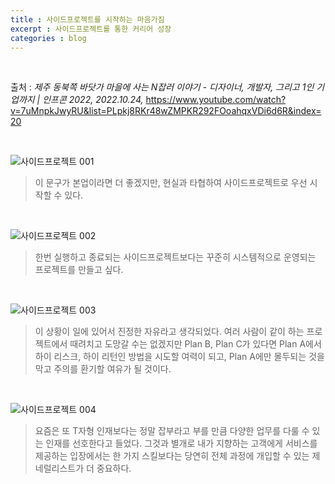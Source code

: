 ```yaml
---
title : 사이드프로젝트를 시작하는 마음가짐
excerpt : 사이드프로젝트를 통한 커리어 성장
categories : blog
---
```


<br>

출처 : *제주 동북쪽 바닷가 마을에 사는 N잡러 이야기 - 디자이너, 개발자, 그리고 1인 기업까지 \| 인프콘 2022, 2022.10.24,* <https://www.youtube.com/watch?v=7uMnpkJwyRU&list=PLpkj8RKr48wZMPKR292FOoahqxVDi6d6R&index=20>

<br>

![사이드프로젝트 001](https://user-images.githubusercontent.com/112374186/217271666-e59dd334-2c07-4bb0-9d77-790084b303f4.png)
> 이 문구가 본업이라면 더 좋겠지만, 현실과 타협하여 사이드프로젝트로 우선 시작할 수 있다.

<br>

![사이드프로젝트 002](https://user-images.githubusercontent.com/112374186/217271690-db49dc3d-1c85-486a-a375-099e2ed478b9.png)
> 한번 실행하고 종료되는 사이드프로젝트보다는 꾸준히 시스템적으로 운영되는 프로젝트를 만들고 싶다.

<br>

![사이드프로젝트 003](https://user-images.githubusercontent.com/112374186/217271699-59aae521-4323-4b73-92cb-2aa9d1624dc6.png)
> 이 상황이 일에 있어서 진정한 자유라고 생각되었다. 여러 사람이 같이 하는 프로젝트에서 때려치고 도망갈 수는 없겠지만 Plan B, Plan C가 있다면 Plan A에서 하이 리스크, 하이 리턴인 방법을 시도할 여력이 되고, Plan A에만 몰두되는 것을 막고 주의를 환기할 여유가 될 것이다.

<br>

![사이드프로젝트 004](https://user-images.githubusercontent.com/112374186/217271709-0456348f-9fbb-49f2-9771-06dba4cf509a.png)
> 요즘은 또 T자형 인재보다는 정말 잡부라고 부를 만큼 다양한 업무를 다룰 수 있는 인재를 선호한다고 들었다. 그것과 별개로 내가 지향하는 고객에게 서비스를 제공하는 입장에서는 한 가지 스킬보다는 당연히 전체 과정에 개입할 수 있는 제네럴리스트가 더 중요하다.

<br>